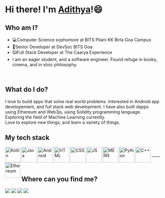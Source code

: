 # Hi there! I'm [**Adithya**](https://bp-gc.in/Adi 'My Portfolio')!:smile:

## Who am I?

- :computer:Computer Science sophomore at BITS Pilani KK Birla Goa Campus
  <br/>
- :school:Senior Developer at DevSoc BITS Goa
  <br/>
- :keyboard:Full Stack Developer at The Caarya Experience
  <br/>
- I am an eager student, and a software engineer. Found refuge in books, cinema, and in stoic philosophy.

<br/>

## What do I do?

I love to build apps that solve real world problems. Interested in Android app developement, and full stack web development. I have also built dapps using Ethereum and Web3js, using Solidity programming language. Exploring the field of Machine Learning currently.
<br>
Love to explore new things, and learn a variety of things.

## My tech stack

<img src="https://user-images.githubusercontent.com/56926966/105705295-0879ba00-5f36-11eb-8d30-619a42dbe15d.jpg" alt="Kotlin" height="50px" align="left"/>
<img src="https://user-images.githubusercontent.com/56926966/105706016-0401d100-5f37-11eb-9ff3-4e1549b546b4.png" alt="Java" height="50px" align="left"/>
<img src="https://user-images.githubusercontent.com/56926966/105706042-0cf2a280-5f37-11eb-8868-1ceec6ffdaaa.png" alt="Android" height="50px" align="left"/>
<img src="https://user-images.githubusercontent.com/56926966/105706054-124fed00-5f37-11eb-9ae3-4c91ffd7b330.png" alt="HTML" height="50px" align="left"/>
<img src="https://user-images.githubusercontent.com/56926966/105706061-154add80-5f37-11eb-82e8-87a15616c0e5.png" alt="CSS" height="50px" align="left"/>
<img src="https://user-images.githubusercontent.com/56926966/105706067-1714a100-5f37-11eb-83ad-9c3465e474a3.png" alt="JS" height="50px" align="left"/>
<img src="https://user-images.githubusercontent.com/56926966/105706148-2eec2500-5f37-11eb-86a7-0d1f6350232e.png" alt="MERN" height="50px" align="left"/>
<img src="https://user-images.githubusercontent.com/56926966/105706083-1bd95500-5f37-11eb-8b26-1388f19ef481.jpg" alt="Python" height="50px" align="left"/>
<img src="https://user-images.githubusercontent.com/56926966/105706087-1d0a8200-5f37-11eb-8c11-a8a625302ba2.png" alt="C++" height="50px" align="left"/>
<img src="https://user-images.githubusercontent.com/56926966/105706099-1f6cdc00-5f37-11eb-8849-8650d2e8904a.png" alt="Ethereum" height="50px" align="left"/>

<br/>
<hr/>
<br/>

## Where can you find me?

<a href="https://bp-gc.in/Adi"><img src="https://img.shields.io/badge/-Adithya-brightgreen"/></a>
<a href="mailto:m.adithya777@gmail.com"><img src="https://img.shields.io/badge/-m.adithya777-red"/></a>
<a href="https://www.linkedin.com/in/adithya-manickavasakam-5018b4193/"><img src="https://img.shields.io/badge/-Adithya%20Manickavasakam-blue"/></a>
<a href="https://github.com/Adithya2907/?tab=follow"><img src="https://img.shields.io/github/followers/Adithya2907?label=Follow&style=social"/></a>
